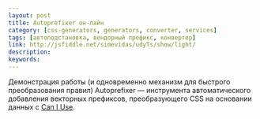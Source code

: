 ```yaml
---
layout: post
title: Autoprefixer он-лайн
category: [css-generators, generators, converter, services]
tags: [автоподстановка, вендорный префикс, конвертер]
link: http://jsfiddle.net/simevidas/udyTs/show/light/
description:
keywords:
---
```


<p>Демонстрация работы (и одновременно механизм для быстрого преобразования правил) Autoprefixer — инструмента автоматического добавления векторных префиксов, преобразующего CSS на основании данных с <a href="http://caniuse.com/">Can I Use</a>.</p>
